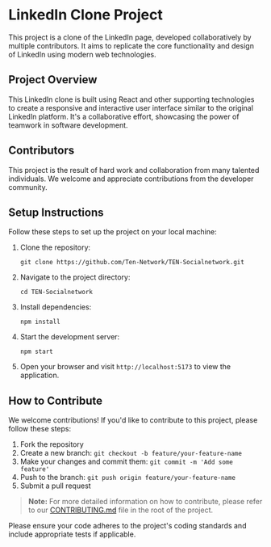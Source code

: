 # LinkedIn Clone Project

This project is a clone of the LinkedIn page, developed collaboratively by multiple contributors. It aims to replicate the core functionality and design of LinkedIn using modern web technologies.

## Project Overview

This LinkedIn clone is built using React and other supporting technologies to create a responsive and interactive user interface similar to the original LinkedIn platform. It's a collaborative effort, showcasing the power of teamwork in software development.

## Contributors

This project is the result of hard work and collaboration from many talented individuals. We welcome and appreciate contributions from the developer community.

## Setup Instructions

Follow these steps to set up the project on your local machine:

1. Clone the repository:
   ```
   git clone https://github.com/Ten-Network/TEN-Socialnetwork.git
   ```

2. Navigate to the project directory:
   ```
   cd TEN-Socialnetwork
   ```

3. Install dependencies:
   ```
   npm install
   ```

4. Start the development server:
   ```
   npm start
   ```

5. Open your browser and visit `http://localhost:5173` to view the application.

## How to Contribute

We welcome contributions! If you'd like to contribute to this project, please follow these steps:

1. Fork the repository
2. Create a new branch: `git checkout -b feature/your-feature-name`
3. Make your changes and commit them: `git commit -m 'Add some feature'`
4. Push to the branch: `git push origin feature/your-feature-name`
5. Submit a pull request

> **Note:** For more detailed information on how to contribute, please refer to our [CONTRIBUTING.md](CONTRIBUTING.md) file in the root of the project.

Please ensure your code adheres to the project's coding standards and include appropriate tests if applicable.